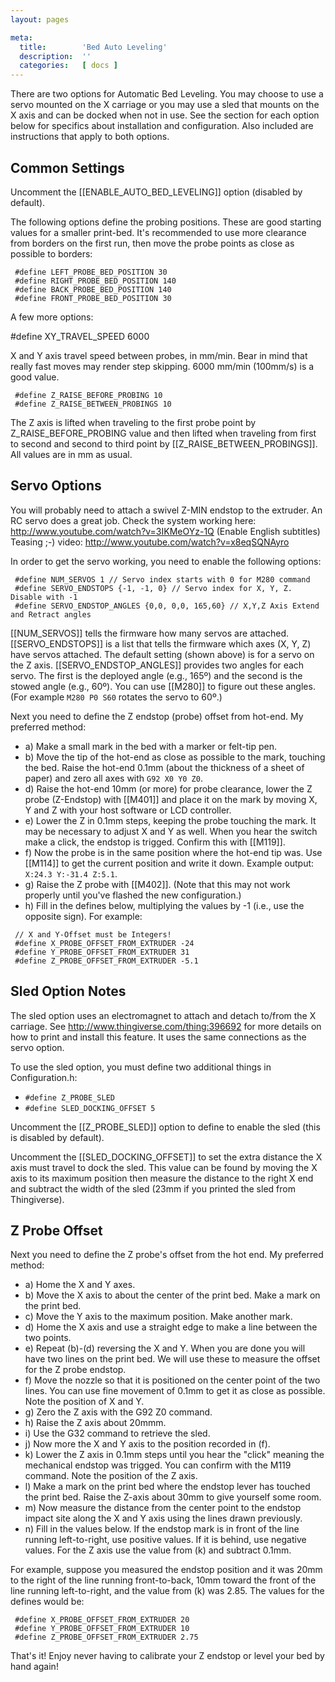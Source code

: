 ```yaml
---
layout: pages

meta:
  title:        'Bed Auto Leveling'
  description:  ''
  categories:   [ docs ]
---
```

There are two options for Automatic Bed Leveling. You may choose to use a servo mounted on the X carriage or you may use a sled that mounts on the X axis and can be docked when not in use.
See the section for each option below for specifics about installation and configuration. Also included are instructions that apply to both options.

## Common Settings ##

Uncomment the [[ENABLE_AUTO_BED_LEVELING]] option (disabled by default).

The following options define the probing positions. These are good starting values for a smaller print-bed. It's recommended to use more clearance from borders on the first run, then move the probe points as close as possible to borders:

```
 #define LEFT_PROBE_BED_POSITION 30
 #define RIGHT_PROBE_BED_POSITION 140
 #define BACK_PROBE_BED_POSITION 140
 #define FRONT_PROBE_BED_POSITION 30
```

A few more options:

 #define XY_TRAVEL_SPEED 6000

X and Y axis travel speed between probes, in mm/min. Bear in mind that really fast moves may render step skipping. 6000 mm/min (100mm/s) is a good value.

```
 #define Z_RAISE_BEFORE_PROBING 10
 #define Z_RAISE_BETWEEN_PROBINGS 10
```

The Z axis is lifted when traveling to the first probe point by Z_RAISE_BEFORE_PROBING value and then lifted when traveling from first to second and second to third point by [[Z_RAISE_BETWEEN_PROBINGS]]. All values are in mm as usual.

## Servo Options ##

You will probably need to attach a swivel Z-MIN endstop to the extruder. An RC servo does a great job.
Check the system working here: http://www.youtube.com/watch?v=3IKMeOYz-1Q (Enable English subtitles)
Teasing ;-) video: http://www.youtube.com/watch?v=x8eqSQNAyro

In order to get the servo working, you need to enable the following options:

```
 #define NUM_SERVOS 1 // Servo index starts with 0 for M280 command
 #define SERVO_ENDSTOPS {-1, -1, 0} // Servo index for X, Y, Z. Disable with -1
 #define SERVO_ENDSTOP_ANGLES {0,0, 0,0, 165,60} // X,Y,Z Axis Extend and Retract angles
```

[[NUM_SERVOS]] tells the firmware how many servos are attached.
[[SERVO_ENDSTOPS]] is a list that tells the firmware which axes (X, Y, Z) have servos attached. The default setting (shown above) is for a servo on the Z axis.
[[SERVO_ENDSTOP_ANGLES]] provides two angles for each servo. The first is the deployed angle (e.g., 165º) and the second is the stowed angle (e.g., 60º). You can use [[M280]] to figure out these angles. (For example <code>M280 P0 S60</code> rotates the servo to 60º.)

Next you need to define the Z endstop (probe) offset from hot-end. My preferred method:

* a) Make a small mark in the bed with a marker or felt-tip pen.
* b) Move the tip of the hot-end as close as possible to the mark, touching the bed. Raise the hot-end 0.1mm (about the thickness of a sheet of paper) and zero all axes with <code>G92 X0 Y0 Z0</code>.
* d) Raise the hot-end 10mm (or more) for probe clearance, lower the Z probe (Z-Endstop) with [[M401]] and place it on the mark by moving X, Y and Z with your host software or LCD controller.
* e) Lower the Z in 0.1mm steps, keeping the probe touching the mark. It may be necessary to adjust X and Y as well. When you hear the switch make a click, the endstop is trigged. Confirm this with [[M119]].
* f) Now the probe is in the same position where the hot-end tip was. Use [[M114]] to get the current position and write it down. Example output: <code>X:24.3 Y:-31.4 Z:5.1</code>.
* g) Raise the Z probe with [[M402]]. (Note that this may not work properly until you've flashed the new configuration.)
* h) Fill in the defines below, multiplying the values by -1 (i.e., use the opposite sign). For example:

```
 // X and Y-Offset must be Integers!
 #define X_PROBE_OFFSET_FROM_EXTRUDER -24
 #define Y_PROBE_OFFSET_FROM_EXTRUDER 31
 #define Z_PROBE_OFFSET_FROM_EXTRUDER -5.1
```

## Sled Option Notes ##

The sled option uses an electromagnet to attach and detach to/from the X carriage. See http://www.thingiverse.com/thing:396692 for more details on how to print and install this feature. It uses the same connections as the servo option.

To use the sled option, you must define two additional things in Configuration.h:

* <code>#define Z_PROBE_SLED</code>
* <code>#define SLED_DOCKING_OFFSET 5</code>

Uncomment the [[Z_PROBE_SLED]] option to define to enable the sled (this is disabled by default).

Uncomment the [[SLED_DOCKING_OFFSET]] to set the extra distance the X axis must travel to dock the sled. This value can be found by moving the X axis to its maximum position then measure the distance to the right X end and subtract the width of the sled (23mm if you printed the sled from Thingiverse).

## Z Probe Offset ##

Next you need to define the Z probe's offset from the hot end. My preferred method:

* a) Home the X and Y axes.
* b) Move the X axis to about the center of the print bed. Make a mark on the print bed.
* c) Move the Y axis to the maximum position. Make another mark.
* d) Home the X axis and use a straight edge to make a line between the two points.
* e) Repeat (b)-(d) reversing the X and Y. When you are done you will have two lines on the print bed. We will use these to measure the offset for the Z probe endstop.
* f) Move the nozzle so that it is positioned on the center point of the two lines. You can use fine movement of 0.1mm to get it as close as possible. Note the position of X and Y.
* g) Zero the Z axis with the G92 Z0 command.
* h) Raise the Z axis about 20mmm.
* i) Use the G32 command to retrieve the sled.
* j) Now more the X and Y axis to the position recorded in (f).
* k) Lower the Z axis in 0.1mm steps until you hear the "click" meaning the mechanical endstop was trigged. You can confirm with the M119 command. Note the position of the Z axis.
* l) Make a mark on the print bed where the endstop lever has touched the print bed. Raise the Z-axis about 30mm to give yourself some room.
* m) Now measure the distance from the center point to the endstop impact site along the X and Y axis using the lines drawn previously.
* n) Fill in the values below. If the endstop mark is in front of the line running left-to-right, use positive values. If it is behind, use negative values. For the Z axis use the value from (k) and subtract 0.1mm.

For example, suppose you measured the endstop position and it was 20mm to the right of the line running front-to-back, 10mm toward the front of the line running left-to-right, and the value from (k) was 2.85. The values for the defines would be:

```
 #define X_PROBE_OFFSET_FROM_EXTRUDER 20
 #define Y_PROBE_OFFSET_FROM_EXTRUDER 10
 #define Z_PROBE_OFFSET_FROM_EXTRUDER 2.75
```

That's it! Enjoy never having to calibrate your Z endstop or level your bed by hand again!
